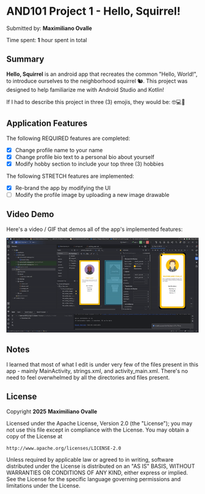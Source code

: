 # AND101 Project 1 - Hello, Squirrel!

Submitted by: **Maximiliano Ovalle**

Time spent: **1** hour spent in total

## Summary

**Hello, Squirrel** is an android app that recreates the common "Hello, World!", to introduce ourselves to the neighborhood squirrel 🐿. This project was designed to help familiarize me with Android Studio and Kotlin!

If I had to describe this project in three (3) emojis, they would be: 🤓💻🔎

## Application Features

The following REQUIRED features are completed:

- [x] Change profile name to your name
- [x] Change profile bio text to a personal bio about yourself
- [x] Modify hobby section to include your top three (3) hobbies

The following STRETCH features are implemented:

- [x] Re-brand the app by modifying the UI
- [ ] Modify the profile image by uploading a new image drawable

## Video Demo

Here's a video / GIF that demos all of the app's implemented features:

<img src='./AND101-project1-MaximilianoOvalle.gif' title='Video Demo' width='' alt='Video Demo' />

## Notes

I learned that most of what I edit is under very few of the files present in this app - mainly MainActivity, strings.xml, and activity_main.xml. There's no need to feel overwhelmed by all the directories and files present.

## License

Copyright **2025** **Maximiliano Ovalle**

Licensed under the Apache License, Version 2.0 (the "License");
you may not use this file except in compliance with the License.
You may obtain a copy of the License at

    http://www.apache.org/licenses/LICENSE-2.0

Unless required by applicable law or agreed to in writing, software
distributed under the License is distributed on an "AS IS" BASIS,
WITHOUT WARRANTIES OR CONDITIONS OF ANY KIND, either express or implied.
See the License for the specific language governing permissions and
limitations under the License.